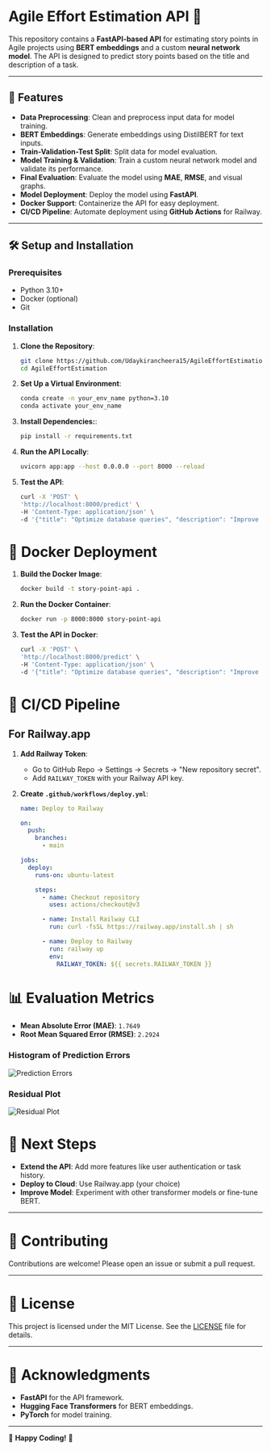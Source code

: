 # Agile Effort Estimation API 🚀

This repository contains a **FastAPI-based API** for estimating story points in Agile projects using **BERT embeddings** and a custom **neural network model**. The API is designed to predict story points based on the title and description of a task.

---

## 📌 Features

- **Data Preprocessing**: Clean and preprocess input data for model training.
- **BERT Embeddings**: Generate embeddings using DistilBERT for text inputs.
- **Train-Validation-Test Split**: Split data for model evaluation.
- **Model Training & Validation**: Train a custom neural network model and validate its performance.
- **Final Evaluation**: Evaluate the model using **MAE**, **RMSE**, and visual graphs.
- **Model Deployment**: Deploy the model using **FastAPI**.
- **Docker Support**: Containerize the API for easy deployment.
- **CI/CD Pipeline**: Automate deployment using **GitHub Actions** for Railway.

---

## 🛠️ Setup and Installation

### Prerequisites

- Python 3.10+
- Docker (optional)
- Git

### Installation

1. **Clone the Repository**:
   ```bash
   git clone https://github.com/Udaykirancheera15/AgileEffortEstimation.git
   cd AgileEffortEstimation

2. **Set Up a Virtual Environment**:
   ```bash
   conda create -n your_env_name python=3.10
   conda activate your_env_name

3. **Install Dependencies:**:
   ```bash
   pip install -r requirements.txt
   
4. **Run the API Locally**:
   ```bash
   uvicorn app:app --host 0.0.0.0 --port 8000 --reload
   
5. **Test the API**:
   ```bash
   curl -X 'POST' \
   'http://localhost:8000/predict' \
   -H 'Content-Type: application/json' \
   -d '{"title": "Optimize database queries", "description": "Improve indexing and reduce query latency"}'

# 🐳 Docker Deployment

1. **Build the Docker Image**:
   ```bash
   docker build -t story-point-api .

2. **Run the Docker Container**:
   ```bash
   docker run -p 8000:8000 story-point-api
   
3. **Test the API in Docker**:
   ```bash
   curl -X 'POST' \
   'http://localhost:8000/predict' \
   -H 'Content-Type: application/json' \
   -d '{"title": "Optimize database queries", "description": "Improve indexing and reduce query latency"}'
# 🚀 CI/CD Pipeline

## For Railway.app

1. **Add Railway Token**:
   - Go to GitHub Repo → Settings → Secrets → "New repository secret".
   - Add `RAILWAY_TOKEN` with your Railway API key.

2. **Create `.github/workflows/deploy.yml`**:
   ```yaml
   name: Deploy to Railway

   on:
     push:
       branches:
         - main

   jobs:
     deploy:
       runs-on: ubuntu-latest

       steps:
         - name: Checkout repository
           uses: actions/checkout@v3

         - name: Install Railway CLI
           run: curl -fsSL https://railway.app/install.sh | sh

         - name: Deploy to Railway
           run: railway up
           env:
             RAILWAY_TOKEN: ${{ secrets.RAILWAY_TOKEN }}

# 📊 Evaluation Metrics
- **Mean Absolute Error (MAE)**: `1.7649`
- **Root Mean Squared Error (RMSE)**: `2.2924`

### Histogram of Prediction Errors
![Prediction Errors](Prediction_Errors.png)

### Residual Plot
![Residual Plot](Residual_Plot.png)

# 📌 Next Steps

- **Extend the API**: Add more features like user authentication or task history.
- **Deploy to Cloud**: Use Railway.app (your choice)
- **Improve Model**: Experiment with other transformer models or fine-tune BERT.

---

# 🤝 Contributing

Contributions are welcome! Please open an issue or submit a pull request.

---

# 📄 License

This project is licensed under the MIT License. See the [LICENSE](LICENSE) file for details.

---

# 🙏 Acknowledgments

- **FastAPI** for the API framework.
- **Hugging Face Transformers** for BERT embeddings.
- **PyTorch** for model training.

---

🚀 **Happy Coding!** 🚀
